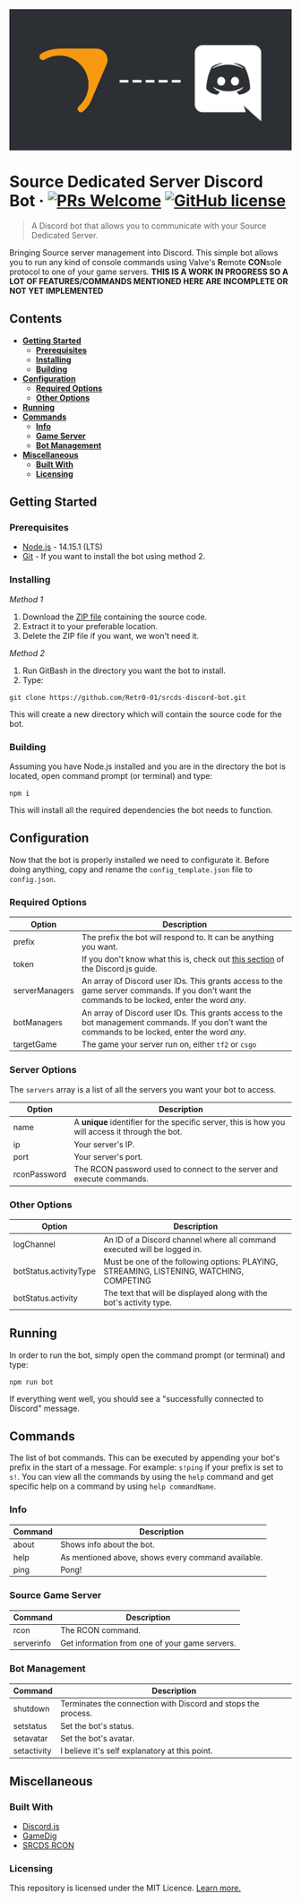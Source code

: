 <img src="./assets/images/srcds-bot-banner-smaller.png" title="SRCDS Discord Bot" style="display: block; margin-left: auto; margin-right: auto;">

# Source Dedicated Server Discord Bot &middot; [![PRs Welcome](https://img.shields.io/badge/PRs-welcome-brightgreen.svg?style=flat-square)](http://makeapullrequest.com) [![GitHub license](https://img.shields.io/badge/license-MIT-blue.svg?style=flat-square)](https://github.com/Retr0-01/srcds-discord-bot/blob/main/LICENCE.md)
> A Discord bot that allows you to communicate with your Source Dedicated Server.

Bringing Source server management into Discord. This simple bot allows you to run any kind of console commands using Valve's **R**emote **CON**sole protocol to one of your game servers. 
**THIS IS A WORK IN PROGRESS SO A LOT OF FEATURES/COMMANDS MENTIONED HERE ARE INCOMPLETE OR NOT YET IMPLEMENTED**


## Contents
* [**Getting Started**](https://github.com/Retr0-01/srcds-discord-bot#getting-started)
    * [**Prerequisites**](https://github.com/Retr0-01/srcds-discord-bot#prerequisites)
    * [**Installing**](https://github.com/Retr0-01/srcds-discord-bot#installing)
    * [**Building**](https://github.com/Retr0-01/srcds-discord-bot#building)
* [**Configuration**](https://github.com/Retr0-01/srcds-discord-bot#configuration)
    * [**Required Options**](https://github.com/Retr0-01/srcds-discord-bot#required-options)
    * [**Other Options**](https://github.com/Retr0-01/srcds-discord-bot#other-options)
* [**Running**](https://github.com/Retr0-01/srcds-discord-bot#running)
* [**Commands**](https://github.com/Retr0-01/srcds-discord-bot#commands)
    * [**Info**](https://github.com/Retr0-01/srcds-discord-bot#info)
    * [**Game Server**](https://github.com/Retr0-01/srcds-discord-bot#game-server)
    * [**Bot Management**](https://github.com/Retr0-01/srcds-discord-bot#bot-management)
* [**Miscellaneous**](https://github.com/Retr0-01/srcds-discord-bot#miscellaneous)
    * [**Built With**](https://github.com/Retr0-01/srcds-discord-bot#built-with)
    * [**Licensing**](https://github.com/Retr0-01/srcds-discord-bot#licensing)


## Getting Started

### Prerequisites
* [Node.js](https://nodejs.dev/) - 14.15.1 (LTS)  
* [Git](https://git-scm.com/) - If you want to install the bot using method 2.

### Installing
*Method 1*
1. Download the [ZIP file](https://github.com/Retr0-01/srcds-discord-bot/archive/main.zip) containing the source code.
1. Extract it to your preferable location.
1. Delete the ZIP file if you want, we won't need it.

*Method 2*
1. Run GitBash in the directory you want the bot to install.
2. Type:
```batch
git clone https://github.com/Retr0-01/srcds-discord-bot.git
```
This will create a new directory which will contain the source code for the bot.

### Building
Assuming you have Node.js installed and you are in the directory the bot is located, open command prompt (or terminal) and type:
```batch
npm i
```
This will install all the required dependencies the bot needs to function.


## Configuration
Now that the bot is properly installed we need to configurate it. Before doing anything, copy and rename the `config_template.json` file to `config.json`.

### Required Options
Option | Description
------------ | -------------
prefix | The prefix the bot will respond to. It can be anything you want.
token | If you don't know what this is, check out [this section](https://discordjs.guide/preparations/setting-up-a-bot-application.html) of the Discord.js guide.
serverManagers | An array of Discord user IDs. This grants access to the game server commands. If you don't want the commands to be locked, enter the word *any*.
botManagers | An array of Discord user IDs. This grants access to the bot management commands. If you don't want the commands to be locked, enter the word *any*.
targetGame | The game your server run on, either `tf2` or `csgo`

### Server Options
The `servers` array is a list of all the servers you want your bot to access.

Option | Description
------------ | -------------
name | A **unique** identifier for the specific server, this is how you will access it through the bot.
ip | Your server's IP.
port | Your server's port.
rconPassword | The RCON password used to connect to the server and execute commands.

### Other Options
Option | Description
------------ | -------------
logChannel | An ID of a Discord channel where all command executed will be logged in.
botStatus.activityType | Must be one of the following options: PLAYING, STREAMING, LISTENING, WATCHING, COMPETING
botStatus.activity | The text that will be displayed along with the bot's activity type.


## Running
In order to run the bot, simply open the command prompt (or terminal) and type:
```batch
npm run bot
```
If everything went well, you should see a "successfully connected to Discord" message.


## Commands
The list of bot commands. This can be executed by appending your bot's prefix in the start of a message. For example: ``s!ping`` if your prefix is set to ``s!``. You can view all the commands by using the ``help`` command and get specific help on a command by using ``help commandName``.

### Info
Command | Description
------------ | -------------
about | Shows info about the bot.
help | As mentioned above, shows every command available.
ping | Pong!

### Source Game Server
Command | Description
------------ | -------------
rcon | The RCON command.
serverinfo | Get information from one of your game servers.

### Bot Management
Command | Description
------------ | -------------
shutdown | Terminates the connection with Discord and stops the process.
setstatus | Set the bot's status.
setavatar | Set the bot's avatar.
setactivity | I believe it's self explanatory at this point.


## Miscellaneous

### Built With
* [Discord.js](https://www.npmjs.com/package/discord.js) 
* [GameDig](https://www.npmjs.com/package/gamedig)
* [SRCDS RCON](https://www.npmjs.com/package/srcds-rcon)

### Licensing

This repository is licensed under the MIT Licence. [Learn more.](https://github.com/Retr0-01/srcds-discord-bot/blob/main/LICENCE.md)
